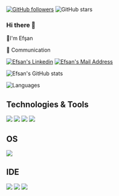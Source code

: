[![GitHub followers](https://img.shields.io/github/followers/EfsanNart?style=social)](https://github.com/EfsanNart?tab=followers)
![GitHub stars](https://img.shields.io/github/stars/EfsanNart?style=social)




### Hi there 👋


 :handshake:I'm Efşan
 
:fax: Communication
 

 <a href="https://www.linkedin.com/in/efsannart/" target="_blank" rel="nofollow"><img alt="Efsan's Linkedin" src="https://img.shields.io/badge/LinkedIn-black?style=for-the-badge&logo=linkedin&logoColor=white" /></a>
<a href="mailto:efsannart@gmail.com" target="_blank" rel="nofollow"><img alt="Efsan's Mail Address" src="https://img.shields.io/badge/Gmail-black?style=for-the-badge&logo=gmail&logoColor=white" /></a>



![Efsan's GitHub stats](https://github-readme-stats.vercel.app/api?username=EfsanNart&show_icons=true&theme=default)
 
 
 ![Languages](https://github-readme-stats.vercel.app/api/top-langs/?username=EfsanNart&layout=compact&theme=light)




## Technologies & Tools 
<img src="https://img.shields.io/badge/C%23-black?style=for-the-badge&logo=c-sharp&logoColor=white"></img>
<img src="https://img.shields.io/badge/Microsoft_SQL_Server-black?style=for-the-badge&logo=microsoft-sql-server&logoColor=white"></img>
<img src="https://img.shields.io/badge/Java-black?style=for-the-badge&logo=Java&logoColor=white"></img>
<img src="https://img.shields.io/badge/JavaScript-black?style=for-the-badge&logo=javascript&logoColor=F7DF1E"></img>


## OS
<img src="https://img.shields.io/badge/Windows-black?style=for-the-badge&logo=windows&logoColor=white"></img>


## IDE
<img src="https://img.shields.io/badge/Visual_Studio_2019-black?style=for-the-badge&logo=visual%20studio&logoColor=white"></img>
<img src="https://img.shields.io/badge/Visual_Studio_Code-black?style=for-the-badge&logo=visual%20studio%20code&logoColor=white"></img>
<img src="https://img.shields.io/badge/Eclipse-black?style=for-the-badge&logo=eclipse&logoColor=white"></img>
